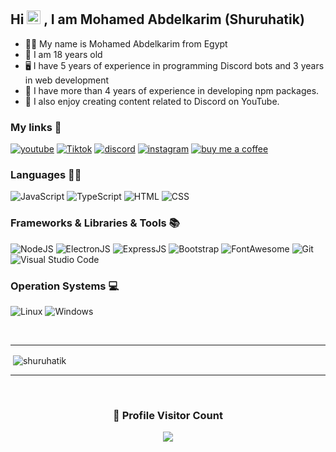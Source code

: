 ## Hi <img src="https://github.com/darshanr27/darshanr27/blob/master/Assets/Hi.gif" width="22px"> , I am Mohamed Abdelkarim (Shuruhatik)
- 👨‍💻 My name is Mohamed Abdelkarim from Egypt <br> 
- 🌳 I am 18 years old <br> 
- 🖥️ I have 5 years of experience in programming Discord bots and 3 years in web development <br> 
- 🤝 I have more than 4 years of experience in developing npm packages. <br> 
- 🎥 I also enjoy creating content related to Discord on YouTube.

### My links 🔗
[![youtube](https://img.shields.io/badge/Youtube-FF0000?logo=youtube&logoColor=white&style=for-the-badge)](https://www.youtube.com/@shuruhatik)
[![Tiktok](https://img.shields.io/badge/Tiktok-black?logo=tiktok&logoColor=white&style=for-the-badge)](https://www.tiktok.com/@shuruhatik)
[![discord](https://img.shields.io/badge/Discord%20Server-161CBC?logo=discord&logoColor=white&style=for-the-badge)](https://www.dsc.gg/shuruhatik)
[![instagram](https://img.shields.io/badge/instagram-FB0AAC?logo=instagram&logoColor=white&style=for-the-badge)](https://www.instagram.com/@shuruhatik)
[![buy me a coffee](https://img.shields.io/badge/buy%20me%20a%20coffee-FFDD00?logo=buymeacoffee&logoColor=black&style=for-the-badge)](https://www.instagram.com/@shuruhatik)

### Languages 👨‍💻
<p>
  <img alt="JavaScript" src="https://img.shields.io/badge/JavaScript-F7DF1E?logo=javascript&logoColor=black&style=for-the-badge" />
  <img alt="TypeScript" src="https://img.shields.io/badge/TypeScript-3178C6?logo=typescript&logoColor=white&style=for-the-badge" />
  <img alt="HTML" src="https://img.shields.io/badge/HTML-E34F26?logo=html5&logoColor=white&style=for-the-badge" />
  <img alt="CSS" src="https://img.shields.io/badge/CSS-1572B6?logo=css3&logoColor=white&style=for-the-badge" />
</p>

### Frameworks & Libraries & Tools 📚
<p>
  <img alt="NodeJS" src="https://img.shields.io/badge/Node.js-339933?logo=node.js&logoColor=white&style=for-the-badge" />
  <img alt="ElectronJS" src="https://img.shields.io/badge/ElectronJS-47848F?logo=electron&logoColor=white&style=for-the-badge" />
  <img alt="ExpressJS" src="https://img.shields.io/badge/ExpressJS-000000?logo=express&logoColor=white&style=for-the-badge" />
  <img alt="Bootstrap" src="https://img.shields.io/badge/Bootstrap-7952B3?&logo=bootstrap&logoColor=white&style=for-the-badge"/>
  <img alt="FontAwesome" src="https://img.shields.io/badge/Font Awesome-528DD7?&logo=font+awesome&logoColor=white&style=for-the-badge"/>
  <img alt="Git" src="https://img.shields.io/badge/Git-F05032?logo=git&logoColor=white&style=for-the-badge" />
  <img alt="Visual Studio Code" src="https://img.shields.io/badge/Visual Studio Code-007ACC?logo=visual+studio+code&logoColor=white&style=for-the-badge" />
</p>

### Operation Systems 💻
<p>
  <img alt="Linux" src="https://img.shields.io/badge/Linux-FCC624?logo=linux&logoColor=black&style=for-the-badge" />
  <img alt="Windows" src="https://img.shields.io/badge/Windows-0078D6?logo=windows&logoColor=white&style=for-the-badge" />
</p>

 <br> 
      <hr>

<p>&nbsp;<img align="center" src="https://github-readme-stats.vercel.app/api?username=shuruhatik&show_icons=true&theme=dark&locale=en" alt="shuruhatik" /></p>  
   <hr>
 
 <br>
<div align=center>
  <h3><b>📍 Profile Visitor Count</b></h3>
</div>
    
<p align="center" >   
  <img src="https://profile-counter.glitch.me/shuruhatik/count.svg" />  
</p>
